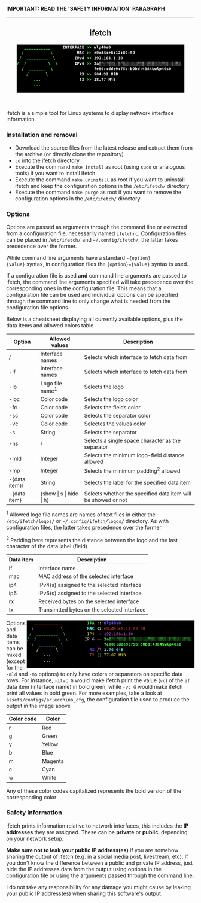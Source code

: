 <p><b>IMPORTANT: READ THE 'SAFETY INFORMATION' PARAGRAPH</b><p>
<hr>

<h2 align="center">ifetch</h2>

<p align="center"><img align="center" src="assets/images/default.png" width="450px" height="130px"></p>
<br>

ifetch is a simple tool for Linux systems to display network interface information.

### <b>Installation and removal</b>

* Download the source files from the latest release and extract them from the archive (or directly clone the repository)
* <code>cd</code> into the ifetch directory
* Execute the command <code>make install</code> as root (using <code>sudo</code> or analogous tools) if you want to install ifetch
* Execute the command <code>make uninstall</code> as root if you want to uninstall ifetch and keep the configuration options in the <code>/etc/ifetch/</code> directory
* Execute the command <code>make purge</code> as root if you want to remove the configuration options in the <code>/etc/ifetch/</code> directory

### <b>Options</b>
Options are passed as arguments through the command line or extracted from a configuration file, necessarily named <code>ifetchrc</code>. Configuration files can be placed in <code>/etc/ifetch/</code> and <code>~/.config/ifetch/</code>, the latter takes precedence over the former.

While command line arguments have a standard <code>-{option} {value}</code> syntax, in configuration files the <code>{option}={value}</code> syntax is used.

If a configuration file is used **and** command line arguments are passed to ifetch, the command line arguments specified will take precedence over the corresponding ones in the configuration file. This means that a configuration file can be used and individual options can be specified through the command line to only change what is needed from the configuration file options.

Below is a cheatsheet displaying all currently available options, plus the data items and allowed colors table

| Option        | Allowed values              | Description                                                       |
|---------------|-----------------------------|-------------------------------------------------------------------|
| /             | Interface names             | Selects which interface to fetch data from                        |
| -if           | Interface names             | Selects which interface to fetch data from                        |
| -lo           | Logo file name<sup>1</sup>  | Selects the logo                                                  |
| -loc          | Color code                  | Selects the logo color                                            |
| -fc           | Color code                  | Selects the fields color                                          |
| -sc           | Color code                  | Selects the separator color                                       |
| -vc           | Color code                  | Selectes the values color                                         |
| -s            | String                      | Selects the separator                                             |
| -ns           | /                           | Selects a single space character as the separator                 |
| -mld          | Integer                     | Selects the minimum logo-field distance allowed                   |
| -mp           | Integer                     | Selects the minimum padding<sup>2</sup> allowed                   |
| -{data item}l | String                      | Selects the label for the specified data item                     |
| -{data item}  | {show \| s \| hide \| h}    | Selects whether the specified data item will be showed or not     |

<sup>1</sup> Allowed logo file names are names of text files in either the <code>/etc/ifetch/logos/</code> or <code>~/.config/ifetch/logos/</code> directory. As with configuration files, the latter takes precedence over the former

<sup>2</sup> Padding here represents the distance between the logo and the last character of the data label (field)

| Data item | Description                                 |
|-----------|---------------------------------------------|
| if        | Interface name                              |
| mac       | MAC address of the selected interface       |
| ip4       | IPv4(s) assigned to the selected interface  |
| ip6       | IPv6(s) assigned to the selected interface  |
| rx        | Received bytes on the selected interface    |
| tx        | Transimtted bytes on the selected interface |

<img align="right" src="assets/images/arlecchino.png" width="450px" height="130px">

Options and data items can be mixed (except for the <code>-mld</code> and <code>-mp</code> options) to only have colors or separators on specific data rows. For instance, <code>-ifvc G</code> would make ifetch print the value (<code>vc</code>) of the <code>if</code> data item (interface name) in bold green, while <code>-vc G</code> would make ifetch print all values in bold green. For more examples, take a look at <code>assets/configs/arlecchino_cfg</code>, the configuration file used to produce the output in the image above

| Color code | Color   |
|------------|---------|
| r          | Red     |
| g          | Green   |
| y          | Yellow  |
| b          | Blue    |
| m          | Magenta |
| c          | Cyan    |
| w          | White   |

Any of these color codes capitalized represents the bold version of the corresponding color

### <b>Safety information</b>
ifetch prints information relative to network interfaces, this includes the <b>IP addresses</b> they are assigned. These can be <b>private</b> or <b>public</b>, depending on your network setup.

<b>Make sure not to leak your public IP address(es)</b> if you are somehow sharing the output of ifetch (e.g. in a social media post, livestream, etc). If you don't know the difference between a public and private IP address, just hide the IP addresses data from the output using options in the configuration file or using the arguments passed through the command line.

I do not take any responsibility for any damage you might cause by leaking your public IP address(es) when sharing this software's output.
